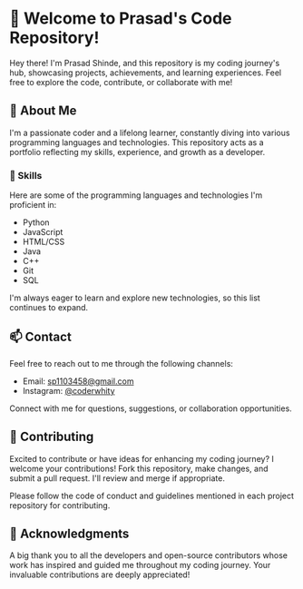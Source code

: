 # 👋 Welcome to Prasad's Code Repository!

Hey there! I'm Prasad Shinde, and this repository is my coding journey's hub, showcasing projects, achievements, and learning experiences. Feel free to explore the code, contribute, or collaborate with me!

## 🌟 About Me

I'm a passionate coder and a lifelong learner, constantly diving into various programming languages and technologies. This repository acts as a portfolio reflecting my skills, experience, and growth as a developer.

### 🚀 Skills

Here are some of the programming languages and technologies I'm proficient in:

- Python
- JavaScript
- HTML/CSS
- Java
- C++
- Git
- SQL

I'm always eager to learn and explore new technologies, so this list continues to expand.

## 📫 Contact

Feel free to reach out to me through the following channels:

- Email: sp1103458@gmail.com
- Instagram: [@coderwhity](https://www.instagram.com/coderwhity/)

Connect with me for questions, suggestions, or collaboration opportunities.

## 🤝 Contributing

Excited to contribute or have ideas for enhancing my coding journey? I welcome your contributions! Fork this repository, make changes, and submit a pull request. I'll review and merge if appropriate.

Please follow the code of conduct and guidelines mentioned in each project repository for contributing.

## 🙏 Acknowledgments

A big thank you to all the developers and open-source contributors whose work has inspired and guided me throughout my coding journey. Your invaluable contributions are deeply appreciated!
